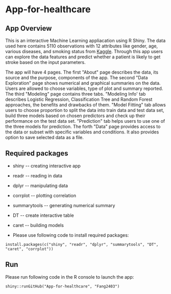 # App-for-healthcare

## App Overview

This is an interactive Machine Learning appliacation using R Shiny. The data used here contains 5110 observations with 12 attributes like gender, age, various diseases, and smoking status from [Kaggle](https://www.kaggle.com/datasets/fedesoriano/stroke-prediction-dataset). Through this app users can explore the data features and predict whether a patient is likely to get stroke based on the input parameters.

The app will have 4 pages. The first "About" page describes the data, its source and the purpose, components of the app. The second "Data Exploration" page shows numerical and graphical summaries on the data. Users are allowed to choose variables, type of plot and summary reported. The third "Modeling" page contains three tabs. "Modeling Info' tab describes Logistic Regression, Classification Tree and Random Forest approaches, the benefits and drawbacks of them. "Model Fitting" tab allows users to choose proportion to split the data into train data and test data set, build three models based on chosen predictors and check up their performance on the test data set. "Prediction" tab helps users to use one of the three models for prediction. The forth "Data" page provides access to the data or subset with specific variables and conditions. It also provides option to save selected data as a file. 

## Required packages

* shiny -- creating interactive app

* readr -- reading in data

* dplyr -- manipulating data

* corrplot -- plotting correlation

* summarytools -- generating numerical summary

* DT -- create interactive table

* caret -- building models

* Please use following code to install required packages:

`install.packages(c("shiny", "readr", "dplyr", "summarytools", "DT", "caret", "corrplot"))`

## Run

Please run following code in the R console to launch the app:

`shiny::runGitHub("App-for-healthcare", "Fang2403")`
